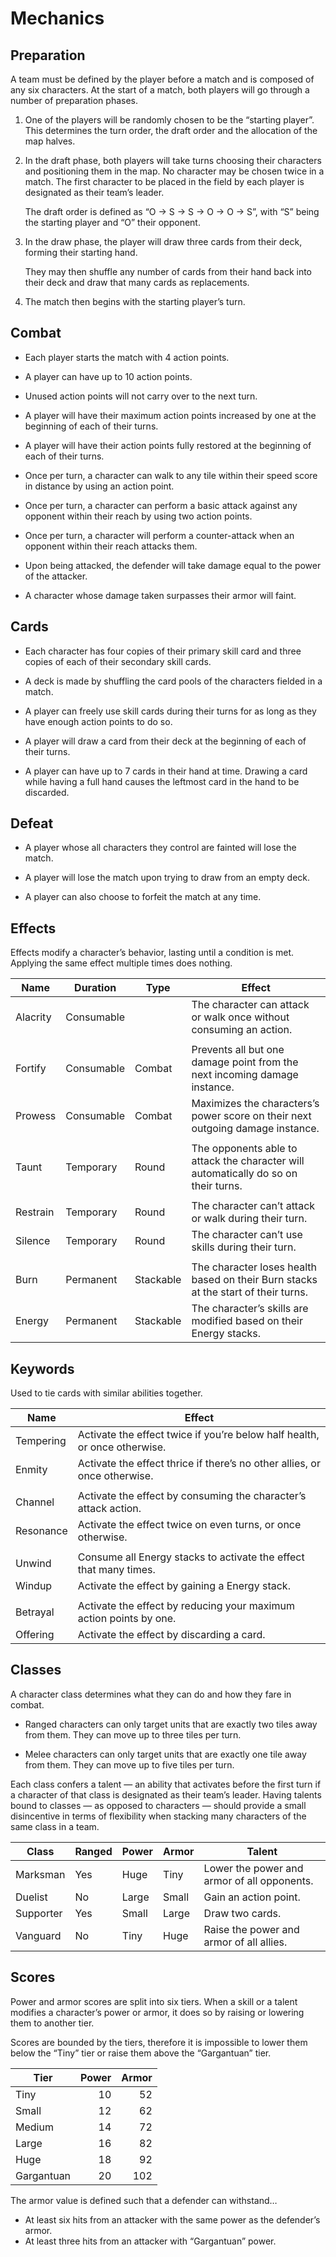 # Mechanics

## Preparation

A team must be defined by the player before a match and is composed of
any six characters. At the start of a match, both players will go
through a number of preparation phases.

1.  One of the players will be randomly chosen to be the “starting
    player”. This determines the turn order, the draft order and the
    allocation of the map halves.

2.  In the draft phase, both players will take turns choosing their
    characters and positioning them in the map. No character may be
    chosen twice in a match. The first character to be placed in the
    field by each player is designated as their team’s leader.
    
    The draft order is defined as “O → S → S → O → O → S”, with “S”
    being the starting player and “O” their opponent.

3.  In the draw phase, the player will draw three cards from their deck,
    forming their starting hand.
    
    They may then shuffle any number of cards from their hand back into
    their deck and draw that many cards as replacements.

4.  The match then begins with the starting player’s turn.

## Combat

  - Each player starts the match with 4 action points.

  - A player can have up to 10 action points.

  - Unused action points will not carry over to the next turn.

  - A player will have their maximum action points increased by one at
    the beginning of each of their turns.

  - A player will have their action points fully restored at the
    beginning of each of their turns.

  - Once per turn, a character can walk to any tile within their speed
    score in distance by using an action point.

  - Once per turn, a character can perform a basic attack against any
    opponent within their reach by using two action points.

  - Once per turn, a character will perform a counter-attack when an
    opponent within their reach attacks them.

  - Upon being attacked, the defender will take damage equal to the
    power of the attacker.

  - A character whose damage taken surpasses their armor will faint.

## Cards

  - Each character has four copies of their primary skill card and three
    copies of each of their secondary skill cards.

  - A deck is made by shuffling the card pools of the characters fielded
    in a match.

  - A player can freely use skill cards during their turns for as long
    as they have enough action points to do so.

  - A player will draw a card from their deck at the beginning of each
    of their turns.

  - A player can have up to 7 cards in their hand at time. Drawing a
    card while having a full hand causes the leftmost card in the hand
    to be discarded.

## Defeat

  - A player whose all characters they control are fainted will lose the
    match.

  - A player will lose the match upon trying to draw from an empty deck.

  - A player can also choose to forfeit the match at any time.

## Effects

Effects modify a character’s behavior, lasting until a condition is met.
Applying the same effect multiple times does nothing.

| Name     | Duration   | Type      | Effect                                                                              |
| -------- | ---------- | --------- | ----------------------------------------------------------------------------------- |
| Alacrity | Consumable |           | The character can attack or walk once without consuming an action.                  |
|          |            |           |                                                                                     |
| Fortify  | Consumable | Combat    | Prevents all but one damage point from the next incoming damage instance.           |
| Prowess  | Consumable | Combat    | Maximizes the characters’s power score on their next outgoing damage instance.      |
|          |            |           |                                                                                     |
| Taunt    | Temporary  | Round     | The opponents able to attack the character will automatically do so on their turns. |
|          |            |           |                                                                                     |
| Restrain | Temporary  | Round     | The character can’t attack or walk during their turn.                               |
| Silence  | Temporary  | Round     | The character can’t use skills during their turn.                                   |
|          |            |           |                                                                                     |
| Burn     | Permanent  | Stackable | The character loses health based on their Burn stacks at the start of their turns.  |
| Energy   | Permanent  | Stackable | The character’s skills are modified based on their Energy stacks.                   |

## Keywords

Used to tie cards with similar abilities together.

| Name      | Effect                                                                    |
| --------- | ------------------------------------------------------------------------- |
| Tempering | Activate the effect twice if you’re below half health, or once otherwise. |
| Enmity    | Activate the effect thrice if there’s no other allies, or once otherwise. |
|           |                                                                           |
| Channel   | Activate the effect by consuming the character’s attack action.           |
| Resonance | Activate the effect twice on even turns, or once otherwise.               |
|           |                                                                           |
| Unwind    | Consume all Energy stacks to activate the effect that many times.         |
| Windup    | Activate the effect by gaining a Energy stack.                            |
|           |                                                                           |
| Betrayal  | Activate the effect by reducing your maximum action points by one.        |
| Offering  | Activate the effect by discarding a card.                                 |

## Classes

A character class determines what they can do and how they fare in
combat.

  - Ranged characters can only target units that are exactly two tiles
    away from them. They can move up to three tiles per turn.

  - Melee characters can only target units that are exactly one tile
    away from them. They can move up to five tiles per turn.

Each class confers a talent — an ability that activates before the first
turn if a character of that class is designated as their team’s leader.
Having talents bound to classes — as opposed to characters — should
provide a small disincentive in terms of flexibility when stacking many
characters of the same class in a team.

| Class     | Ranged | Power | Armor | Talent                                      |
| --------- | ------ | ----- | ----- | ------------------------------------------- |
| Marksman  | Yes    | Huge  | Tiny  | Lower the power and armor of all opponents. |
| Duelist   | No     | Large | Small | Gain an action point.                       |
| Supporter | Yes    | Small | Large | Draw two cards.                             |
| Vanguard  | No     | Tiny  | Huge  | Raise the power and armor of all allies.    |

## Scores

Power and armor scores are split into six tiers. When a skill or a
talent modifies a character’s power or armor, it does so by raising or
lowering them to another tier.

Scores are bounded by the tiers, therefore it is impossible to lower
them below the “Tiny” tier or raise them above the “Gargantuan” tier.

| Tier       | Power | Armor |
| ---------- | ----: | ----: |
| Tiny       |    10 |    52 |
| Small      |    12 |    62 |
| Medium     |    14 |    72 |
| Large      |    16 |    82 |
| Huge       |    18 |    92 |
| Gargantuan |    20 |   102 |

The armor value is defined such that a defender can withstand…

  - At least six hits from an attacker with the same power as the
    defender’s armor.
  - At least three hits from an attacker with “Gargantuan” power.
